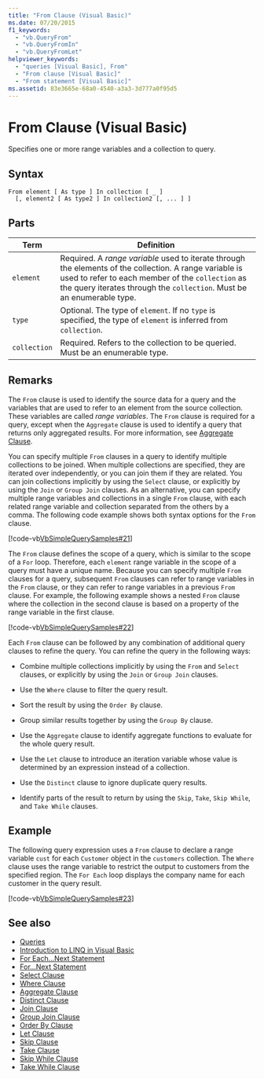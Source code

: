 ```yaml
---
title: "From Clause (Visual Basic)"
ms.date: 07/20/2015
f1_keywords: 
  - "vb.QueryFrom"
  - "vb.QueryFromIn"
  - "vb.QueryFromLet"
helpviewer_keywords: 
  - "queries [Visual Basic], From"
  - "From clause [Visual Basic]"
  - "From statement [Visual Basic]"
ms.assetid: 83e3665e-68a0-4540-a3a3-3d777a0f95d5
---
```

# From Clause (Visual Basic)
Specifies one or more range variables and a collection to query.  
  
## Syntax  
  
```  
From element [ As type ] In collection [ _ ]  
  [, element2 [ As type2 ] In collection2 [, ... ] ]  
```  
  
## Parts  
  
|Term|Definition|  
|---|---|  
|`element`|Required. A *range variable* used to iterate through the elements of the collection. A range variable is used to refer to each member of the `collection` as the query iterates through the `collection`. Must be an enumerable type.|  
|`type`|Optional. The type of `element`. If no `type` is specified, the type of `element` is inferred from `collection`.|  
|`collection`|Required. Refers to the collection to be queried. Must be an enumerable type.|  
  
## Remarks  
 The `From` clause is used to identify the source data for a query and the variables that are used to refer to an element from the source collection. These variables are called *range variables*. The `From` clause is required for a query, except when the `Aggregate` clause is used to identify a query that returns only aggregated results. For more information, see [Aggregate Clause](../../../visual-basic/language-reference/queries/aggregate-clause.md).  
  
 You can specify multiple `From` clauses in a query to identify multiple collections to be joined. When multiple collections are specified, they are iterated over independently, or you can join them if they are related. You can join collections implicitly by using the `Select` clause, or explicitly by using the `Join` or `Group Join` clauses. As an alternative, you can specify multiple range variables and collections in a single `From` clause, with each related range variable and collection separated from the others by a comma. The following code example shows both syntax options for the `From` clause.  
  
 [!code-vb[VbSimpleQuerySamples#21](~/samples/snippets/visualbasic/VS_Snippets_VBCSharp/VbSimpleQuerySamples/VB/QuerySamples1.vb#21)]  
  
 The `From` clause defines the scope of a query, which is similar to the scope of a `For` loop. Therefore, each `element` range variable in the scope of a query must have a unique name. Because you can specify multiple `From` clauses for a query, subsequent `From` clauses can refer to range variables in the `From` clause, or they can refer to range variables in a previous `From` clause. For example, the following example shows a nested `From` clause where the collection in the second clause is based on a property of the range variable in the first clause.  
  
 [!code-vb[VbSimpleQuerySamples#22](~/samples/snippets/visualbasic/VS_Snippets_VBCSharp/VbSimpleQuerySamples/VB/QuerySamples1.vb#22)]  
  
 Each `From` clause can be followed by any combination of additional query clauses to refine the query. You can refine the query in the following ways:  
  
- Combine multiple collections implicitly by using the `From` and `Select` clauses, or explicitly by using the `Join` or `Group Join` clauses.  
  
- Use the `Where` clause to filter the query result.  
  
- Sort the result by using the `Order By` clause.  
  
- Group similar results together by using the `Group By` clause.  
  
- Use the `Aggregate` clause to identify aggregate functions to evaluate for the whole query result.  
  
- Use the `Let` clause to introduce an iteration variable whose value is determined by an expression instead of a collection.  
  
- Use the `Distinct` clause to ignore duplicate query results.  
  
- Identify parts of the result to return by using the `Skip`, `Take`, `Skip While`, and `Take While` clauses.  
  
## Example  
 The following query expression uses a `From` clause to declare a range variable `cust` for each `Customer` object in the `customers` collection. The `Where` clause uses the range variable to restrict the output to customers from the specified region. The `For Each` loop displays the company name for each customer in the query result.  
  
 [!code-vb[VbSimpleQuerySamples#23](~/samples/snippets/visualbasic/VS_Snippets_VBCSharp/VbSimpleQuerySamples/VB/QuerySamples1.vb#23)]  
  
## See also

- [Queries](../../../visual-basic/language-reference/queries/index.md)
- [Introduction to LINQ in Visual Basic](../../../visual-basic/programming-guide/language-features/linq/introduction-to-linq.md)
- [For Each...Next Statement](../../../visual-basic/language-reference/statements/for-each-next-statement.md)
- [For...Next Statement](../../../visual-basic/language-reference/statements/for-next-statement.md)
- [Select Clause](../../../visual-basic/language-reference/queries/select-clause.md)
- [Where Clause](../../../visual-basic/language-reference/queries/where-clause.md)
- [Aggregate Clause](../../../visual-basic/language-reference/queries/aggregate-clause.md)
- [Distinct Clause](../../../visual-basic/language-reference/queries/distinct-clause.md)
- [Join Clause](../../../visual-basic/language-reference/queries/join-clause.md)
- [Group Join Clause](../../../visual-basic/language-reference/queries/group-join-clause.md)
- [Order By Clause](../../../visual-basic/language-reference/queries/order-by-clause.md)
- [Let Clause](../../../visual-basic/language-reference/queries/let-clause.md)
- [Skip Clause](../../../visual-basic/language-reference/queries/skip-clause.md)
- [Take Clause](../../../visual-basic/language-reference/queries/take-clause.md)
- [Skip While Clause](../../../visual-basic/language-reference/queries/skip-while-clause.md)
- [Take While Clause](../../../visual-basic/language-reference/queries/take-while-clause.md)
